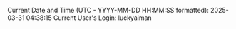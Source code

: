 Current Date and Time (UTC - YYYY-MM-DD HH:MM:SS formatted): 2025-03-31 04:38:15
Current User's Login: luckyaiman
